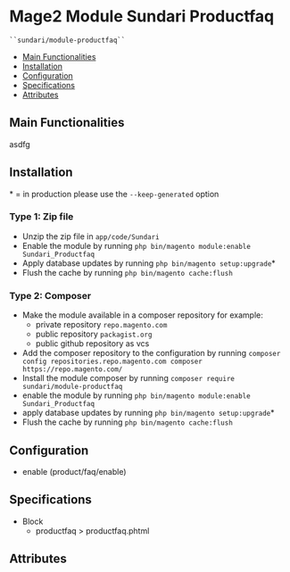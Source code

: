 # Mage2 Module Sundari Productfaq

    ``sundari/module-productfaq``

 - [Main Functionalities](#markdown-header-main-functionalities)
 - [Installation](#markdown-header-installation)
 - [Configuration](#markdown-header-configuration)
 - [Specifications](#markdown-header-specifications)
 - [Attributes](#markdown-header-attributes)


## Main Functionalities
asdfg

## Installation
\* = in production please use the `--keep-generated` option

### Type 1: Zip file

 - Unzip the zip file in `app/code/Sundari`
 - Enable the module by running `php bin/magento module:enable Sundari_Productfaq`
 - Apply database updates by running `php bin/magento setup:upgrade`\*
 - Flush the cache by running `php bin/magento cache:flush`

### Type 2: Composer

 - Make the module available in a composer repository for example:
    - private repository `repo.magento.com`
    - public repository `packagist.org`
    - public github repository as vcs
 - Add the composer repository to the configuration by running `composer config repositories.repo.magento.com composer https://repo.magento.com/`
 - Install the module composer by running `composer require sundari/module-productfaq`
 - enable the module by running `php bin/magento module:enable Sundari_Productfaq`
 - apply database updates by running `php bin/magento setup:upgrade`\*
 - Flush the cache by running `php bin/magento cache:flush`


## Configuration

 - enable (product/faq/enable)


## Specifications

 - Block
	- productfaq > productfaq.phtml


## Attributes




